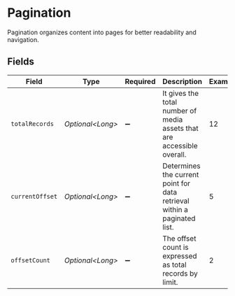 # Pagination

Pagination organizes content into pages for better readability and navigation.


## Fields

| Field                                                                    | Type                                                                     | Required                                                                 | Description                                                              | Example                                                                  |
| ------------------------------------------------------------------------ | ------------------------------------------------------------------------ | ------------------------------------------------------------------------ | ------------------------------------------------------------------------ | ------------------------------------------------------------------------ |
| `totalRecords`                                                           | *Optional\<Long>*                                                        | :heavy_minus_sign:                                                       | It gives the total number of media assets that are accessible overall.   | 12                                                                       |
| `currentOffset`                                                          | *Optional\<Long>*                                                        | :heavy_minus_sign:                                                       | Determines the current point for data retrieval within a paginated list. | 5                                                                        |
| `offsetCount`                                                            | *Optional\<Long>*                                                        | :heavy_minus_sign:                                                       | The offset count is expressed as total records by limit.                 | 2                                                                        |